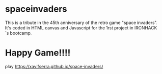 # spaceinvaders
This is a tribute in the 45th anniversary of the retro game "space invaders". It's coded in HTML canvas and Javascript for the 1rst project in IRONHACK´s bootcamp.

# Happy Game!!!!

play https://xavifserra.github.io/space-invaders/
